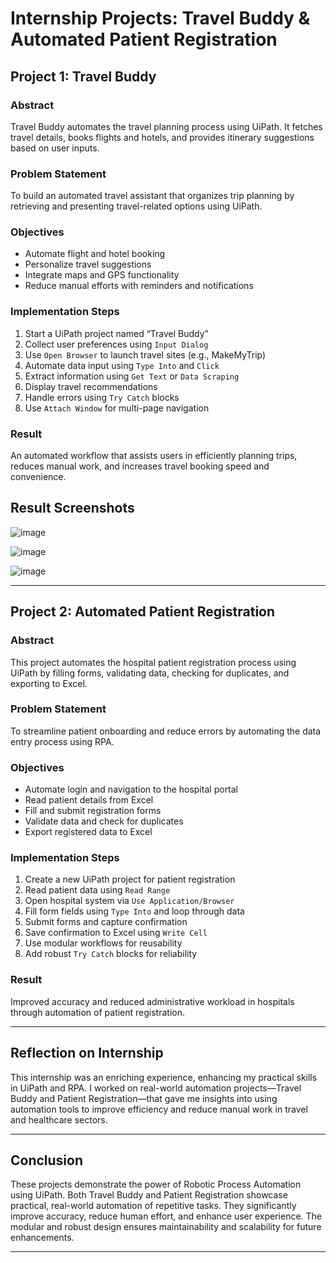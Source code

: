 # Internship Projects: Travel Buddy & Automated Patient Registration
## Project 1: Travel Buddy

### Abstract
Travel Buddy automates the travel planning process using UiPath. It fetches travel details, books flights and hotels, and provides itinerary suggestions based on user inputs.

### Problem Statement
To build an automated travel assistant that organizes trip planning by retrieving and presenting travel-related options using UiPath.

### Objectives
- Automate flight and hotel booking
- Personalize travel suggestions
- Integrate maps and GPS functionality
- Reduce manual efforts with reminders and notifications

### Implementation Steps
1. Start a UiPath project named “Travel Buddy”
2. Collect user preferences using `Input Dialog`
3. Use `Open Browser` to launch travel sites (e.g., MakeMyTrip)
4. Automate data input using `Type Into` and `Click`
5. Extract information using `Get Text` or `Data Scraping`
6. Display travel recommendations
7. Handle errors using `Try Catch` blocks
8. Use `Attach Window` for multi-page navigation

### Result
An automated workflow that assists users in efficiently planning trips, reduces manual work, and increases travel booking speed and convenience.
## Result Screenshots

![image](https://github.com/user-attachments/assets/40d0e208-7f18-4cea-872e-537f80083c3d)

![image](https://github.com/user-attachments/assets/c4f992c9-b457-45f1-887c-08a2748e814e)

![image](https://github.com/user-attachments/assets/c418ff80-dd65-4db4-b3cf-84dd997acc18)






---

## Project 2: Automated Patient Registration

### Abstract
This project automates the hospital patient registration process using UiPath by filling forms, validating data, checking for duplicates, and exporting to Excel.

### Problem Statement
To streamline patient onboarding and reduce errors by automating the data entry process using RPA.

### Objectives
- Automate login and navigation to the hospital portal
- Read patient details from Excel
- Fill and submit registration forms
- Validate data and check for duplicates
- Export registered data to Excel

### Implementation Steps
1. Create a new UiPath project for patient registration
2. Read patient data using `Read Range`
3. Open hospital system via `Use Application/Browser`
4. Fill form fields using `Type Into` and loop through data
5. Submit forms and capture confirmation
6. Save confirmation to Excel using `Write Cell`
7. Use modular workflows for reusability
8. Add robust `Try Catch` blocks for reliability

### Result
Improved accuracy and reduced administrative workload in hospitals through automation of patient registration.

---

## Reflection on Internship

This internship was an enriching experience, enhancing my practical skills in UiPath and RPA. I worked on real-world automation projects—Travel Buddy and Patient Registration—that gave me insights into using automation tools to improve efficiency and reduce manual work in travel and healthcare sectors.

---

## Conclusion

These projects demonstrate the power of Robotic Process Automation using UiPath. Both Travel Buddy and Patient Registration showcase practical, real-world automation of repetitive tasks. They significantly improve accuracy, reduce human effort, and enhance user experience. The modular and robust design ensures maintainability and scalability for future enhancements.

---

